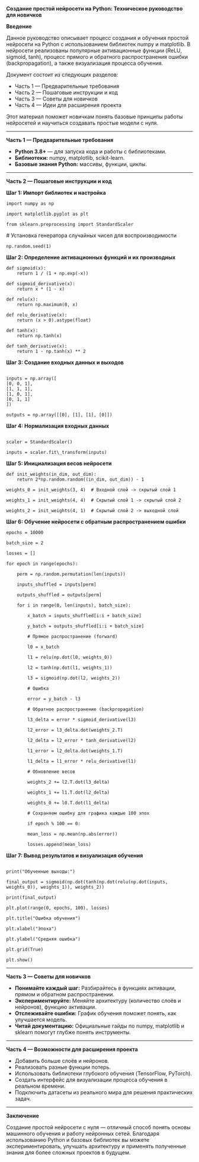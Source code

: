 ﻿**Создание простой нейросети на Python: Техническое руководство для новичков**

**Введение**

Данное руководство описывает процесс создания и обучения простой нейросети на Python с использованием библиотек numpy и matplotlib. В нейросети реализованы популярные активационные функции (ReLU, sigmoid, tanh), процесс прямого и обратного распространения ошибки (backpropagation), а также визуализация процесса обучения.

Документ состоит из следующих разделов:

- Часть 1 — Предварительные требования
- Часть 2 — Пошаговые инструкции и код
- Часть 3 — Советы для новичков
- Часть 4 — Идеи для расширения проекта

Этот материал поможет новичкам понять базовые принципы работы нейросетей и научиться создавать простые модели с нуля.

-----
**Часть 1 — Предварительные требования**

- **Python 3.8+** — для запуска кода и работы с библиотеками.
- **Библиотеки:** numpy, matplotlib, scikit-learn.
- **Базовые знания Python:** массивы, функции, циклы.
-----
**Часть 2 — Пошаговые инструкции и код**

**Шаг 1: Импорт библиотек и настройка**



```
import numpy as np

import matplotlib.pyplot as plt

from sklearn.preprocessing import StandardScaler
```

\# Установка генератора случайных чисел для воспроизводимости
```
np.random.seed(1)
```

**Шаг 2: Определение активационных функций и их производных**




```
def sigmoid(x):
    return 1 / (1 + np.exp(-x))

def sigmoid_derivative(x):
    return x * (1 - x)

def relu(x):
    return np.maximum(0, x)

def relu_derivative(x):
    return (x > 0).astype(float)

def tanh(x):
    return np.tanh(x)

def tanh_derivative(x):
    return 1 - np.tanh(x) ** 2
```

**Шаг 3: Создание входных данных и выходов**



```

inputs = np.array([
[0, 0, 1],
[1, 1, 1],
[1, 0, 1],
[0, 1, 1]
])

outputs = np.array([[0], [1], [1], [0]])
```

**Шаг 4: Нормализация входных данных**

```

scaler = StandardScaler()

inputs = scaler.fit\_transform(inputs)
```

**Шаг 5: Инициализация весов нейросети**

```
def init_weights(in_dim, out_dim):
    return 2*np.random.random((in_dim, out_dim)) - 1

weights_0 = init_weights(3, 4)  # Входной слой -> скрытый слой 1

weights_1 = init_weights(4, 4)  # Скрытый слой 1 -> скрытый слой 2

weights_2 = init_weights(4, 1)  # Скрытый слой 2 -> выходной слой
```

**Шаг 6: Обучение нейросети с обратным распространением ошибки**



```
epochs = 10000

batch_size = 2

losses = []

for epoch in range(epochs):

    perm = np.random.permutation(len(inputs))

    inputs_shuffled = inputs[perm]

    outputs_shuffled = outputs[perm]

    for i in range(0, len(inputs), batch_size):

        x_batch = inputs_shuffled[i:i + batch_size]

        y_batch = outputs_shuffled[i:i + batch_size]

        # Прямое распространение (forward)

        l0 = x_batch

        l1 = relu(np.dot(l0, weights_0))

        l2 = tanh(np.dot(l1, weights_1))

        l3 = sigmoid(np.dot(l2, weights_2))

        # Ошибка

        error = y_batch - l3

        # Обратное распространение (backpropagation)

        l3_delta = error * sigmoid_derivative(l3)

        l2_error = l3_delta.dot(weights_2.T)

        l2_delta = l2_error * tanh_derivative(l2)

        l1_error = l2_delta.dot(weights_1.T)

        l1_delta = l1_error * relu_derivative(l1)

        # Обновление весов

        weights_2 += l2.T.dot(l3_delta)

        weights_1 += l1.T.dot(l2_delta)

        weights_0 += l0.T.dot(l1_delta)

        # Сохраняем ошибку для графика каждые 100 эпох

        if epoch % 100 == 0:

        mean_loss = np.mean(np.abs(error))

        losses.append(mean_loss)
```

**Шаг 7: Вывод результатов и визуализация обучения**



```

print("Обученные выходы:")

final_output = sigmoid(np.dot(tanh(np.dot(relu(np.dot(inputs, weights_0)), weights_1)), weights_2))

print(final_output)

plt.plot(range(0, epochs, 100), losses)

plt.title("Ошибка обучения")

plt.xlabel("Эпоха")

plt.ylabel("Средняя ошибка")

plt.grid(True)

plt.show()
```
-----
**Часть 3 — Советы для новичков**

- **Понимайте каждый шаг:** Разбирайтесь в функциях активации, прямом и обратном распространении.
- **Экспериментируйте:** Меняйте архитектуру (количество слоёв и нейронов), функцию активации.
- **Отслеживайте ошибки:** График обучения поможет понять, как улучшается модель.
- **Читай документацию:** Официальные гайды по numpy, matplotlib и sklearn помогут глубже понять инструменты.
-----
**Часть 4 — Возможности для расширения проекта**

- Добавить больше слоёв и нейронов.
- Реализовать разные функции потерь.
- Использовать библиотеки глубокого обучения (TensorFlow, PyTorch).
- Создать интерфейс для визуализации процесса обучения в реальном времени.
- Подключить датасеты из реального мира для решения практических задач.
-----
**Заключение**

Создание простой нейросети с нуля — отличный способ понять основы машинного обучения и работу нейронных сетей. Благодаря использованию Python и базовых библиотек вы можете экспериментировать, улучшать архитектуру и применять полученные знания для более сложных проектов в будущем.
